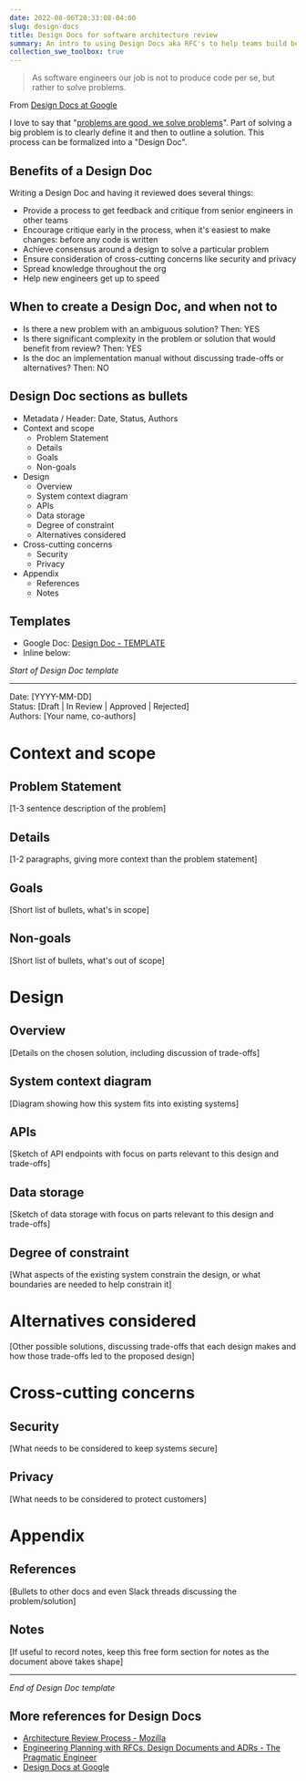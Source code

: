 ```yaml
---
date: 2022-08-06T20:33:08-04:00
slug: design-docs
title: Design Docs for software architecture review
summary: An intro to using Design Docs aka RFC's to help teams build better software and share knowledge
collection_swe_toolbox: true
---
```


> As software engineers our job is not to produce code per se, but rather to solve problems.

From [Design Docs at Google](https://www.industrialempathy.com/posts/design-docs-at-google/)

I love to say that "[problems are good, we solve problems](/problems)". Part of solving a big problem is to clearly define it and then to outline a solution. This process can be formalized into a "Design Doc".

## Benefits of a Design Doc

Writing a Design Doc and having it reviewed does several things:

- Provide a process to get feedback and critique from senior engineers in other teams
- Encourage critique early in the process, when it's easiest to make changes: before any code is written
- Achieve consensus around a design to solve a particular problem
- Ensure consideration of cross-cutting concerns like security and privacy
- Spread knowledge throughout the org
- Help new engineers get up to speed

## When to create a Design Doc, and when not to

- Is there a new problem with an ambiguous solution? Then: YES
- Is there significant complexity in the problem or solution that would benefit from review? Then: YES
- Is the doc an implementation manual without discussing trade-offs or alternatives? Then: NO

## Design Doc sections as bullets

- Metadata / Header: Date, Status, Authors
- Context and scope
  - Problem Statement
  - Details
  - Goals
  - Non-goals
- Design
  - Overview
  - System context diagram
  - APIs
  - Data storage
  - Degree of constraint
  - Alternatives considered
- Cross-cutting concerns
  - Security
  - Privacy
- Appendix
  - References
  - Notes

## Templates

- Google Doc: [Design Doc - TEMPLATE](https://docs.google.com/document/d/1B7Hwe93GasGd0pODJZ2kT6UkmJO6uUD-qGzLTVPY3aI/edit?usp=sharing)
- Inline below:

*Start of Design Doc template*

-----

Date: [YYYY-MM-DD] <br />
Status: [Draft | In Review | Approved | Rejected] <br />
Authors: [Your name, co-authors] <br />

# Context and scope

## Problem Statement

[1-3 sentence description of the problem]

## Details

[1-2 paragraphs, giving more context than the problem statement]

## Goals

[Short list of bullets, what's in scope]

## Non-goals

[Short list of bullets, what's out of scope]

# Design

## Overview

[Details on the chosen solution, including discussion of trade-offs]

## System context diagram

[Diagram showing how this system fits into existing systems]

## APIs

[Sketch of API endpoints with focus on parts relevant to this design and trade-offs]

## Data storage

[Sketch of data storage with focus on parts relevant to this design and trade-offs]

## Degree of constraint

[What aspects of the existing system constrain the design, or what boundaries are needed to help constrain it]

# Alternatives considered

[Other possible solutions, discussing trade-offs that each design makes and how those trade-offs led to the proposed design]

# Cross-cutting concerns

## Security

[What needs to be considered to keep systems secure]

## Privacy

[What needs to be considered to protect customers]

# Appendix

## References

[Bullets to other docs and even Slack threads discussing the problem/solution]

## Notes

[If useful to record notes, keep this free form section for notes as the document above takes shape]


----

*End of Design Doc template*

## More references for Design Docs

- [Architecture Review Process - Mozilla](https://mozilla.github.io/firefox-browser-architecture/text/0006-architecture-review-process.html)
- [Engineering Planning with RFCs, Design Documents and ADRs - The Pragmatic Engineer](https://newsletter.pragmaticengineer.com/p/rfcs-and-design-docs)
- [Design Docs at Google](https://www.industrialempathy.com/posts/design-docs-at-google/)
